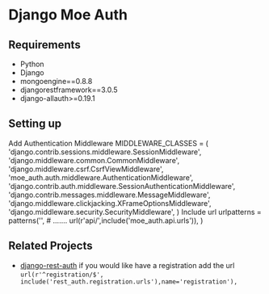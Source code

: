 # Django Moe Auth


## Requirements

* Python
* Django
* mongoengine==0.8.8
* djangorestframework==3.0.5
* django-allauth>=0.19.1

## Setting up
Add Authentication Middleware
    MIDDLEWARE_CLASSES = (
        'django.contrib.sessions.middleware.SessionMiddleware',
        'django.middleware.common.CommonMiddleware',
        'django.middleware.csrf.CsrfViewMiddleware',
        'moe_auth.auth.middleware.AuthenticationMiddleware',
        'django.contrib.auth.middleware.SessionAuthenticationMiddleware',
        'django.contrib.messages.middleware.MessageMiddleware',
        'django.middleware.clickjacking.XFrameOptionsMiddleware',
        'django.middleware.security.SecurityMiddleware',
    )
Include url
    urlpatterns = patterns('',
        # .......
        url(r'api/',include('moe_auth.api.urls')),
    )

## Related Projects

* [django-rest-auth](https://github.com/bung87/django-rest-auth) if you would like have a registration
  add the url `url(r'^registration/$', include('rest_auth.registration.urls'),name='registration'),`